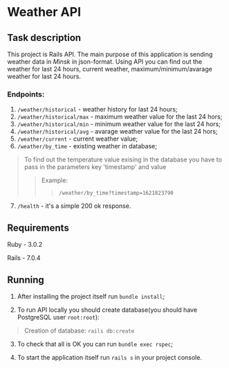 # Weather API

## Task description

This project is Rails API. The main purpose of this application is sending weather data in *Minsk* in json-format. Using API you can find out the weather for last 24 hours, current weather, maximum/minimum/avarage weather for last 24 hours.
### Endpoints:
1. `/weather/historical` - weather history for last 24 hours;
2. `/weather/historical/max` - maximum weather value for the last 24 hors;
3. `/weather/historical/min` - minimum weather value for the last 24 hors;
4. `/weather/historical/avg` - avarage weather value for the last 24 hors;
5. `/weather/current` - current weather value;
6. `/weather/by_time` - existing weather in database;
> To find out the temperature value exising in the database
> you have to pass in the parameters key 'timestamp' and value
>> Example:
>>> `/weather/by_time?timestamp=1621823790`
7. `/health` - it's a simple 200 ok response. 

## Requirements

Ruby - 3.0.2

Rails - 7.0.4

## Running

1. After installing the project itself run `bundle install`;

2. To run API locally you should create database(you should have PostgreSQL user `root:root`):

> Creation of database: `rails db:create`

3. To check that all is OK you can run `bundle exec rspec`;

4. To start the application itself run `rails s` in your project console.
